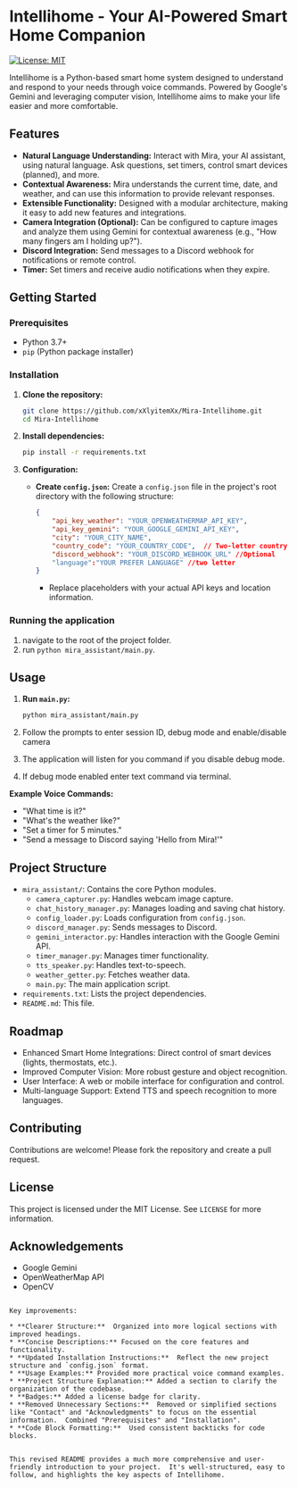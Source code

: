 
# Intellihome - Your AI-Powered Smart Home Companion

[![License: MIT](https://img.shields.io/badge/License-MIT-yellow.svg)](https://opensource.org/licenses/MIT)

Intellihome is a Python-based smart home system designed to understand and respond to your needs through voice commands.  Powered by Google's Gemini and leveraging computer vision, Intellihome aims to make your life easier and more comfortable.

## Features

* **Natural Language Understanding:** Interact with Mira, your AI assistant, using natural language. Ask questions, set timers, control smart devices (planned), and more.
* **Contextual Awareness:** Mira understands the current time, date, and weather, and can use this information to provide relevant responses.
* **Extensible Functionality:** Designed with a modular architecture, making it easy to add new features and integrations.
* **Camera Integration (Optional):**  Can be configured to capture images and analyze them using Gemini for contextual awareness (e.g., "How many fingers am I holding up?").
* **Discord Integration:** Send messages to a Discord webhook for notifications or remote control.
* **Timer:** Set timers and receive audio notifications when they expire.

## Getting Started

### Prerequisites

* Python 3.7+
* `pip` (Python package installer)

### Installation

1. **Clone the repository:**

   ```bash
   git clone https://github.com/xXlyitemXx/Mira-Intellihome.git
   cd Mira-Intellihome
   ```

2. **Install dependencies:**

   ```bash
   pip install -r requirements.txt
   ```

3. **Configuration:**

   * **Create `config.json`:**  Create a `config.json` file in the project's root directory with the following structure:

     ```json
     {
         "api_key_weather": "YOUR_OPENWEATHERMAP_API_KEY",
         "api_key_gemini": "YOUR_GOOGLE_GEMINI_API_KEY",
         "city": "YOUR_CITY_NAME",
         "country_code": "YOUR_COUNTRY_CODE",  // Two-letter country code
         "discord_webhook": "YOUR_DISCORD_WEBHOOK_URL" //Optional
         "language":"YOUR PREFER LANGUAGE" //two letter
     }
     ```
     * Replace placeholders with your actual API keys and location information.

### Running the application
1. navigate to the root of the project folder.
2. run ```python mira_assistant/main.py```.

## Usage

1. **Run `main.py`:** 

   ```bash
   python mira_assistant/main.py
   ```
2. Follow the prompts to enter session ID, debug mode and enable/disable camera
3. The application will listen for you command if you disable debug mode.
4. If debug mode enabled enter text command via terminal.

**Example Voice Commands:**

* "What time is it?"
* "What's the weather like?"
* "Set a timer for 5 minutes."
* "Send a message to Discord saying 'Hello from Mira!'"


## Project Structure

* `mira_assistant/`: Contains the core Python modules.
    * `camera_capturer.py`: Handles webcam image capture.
    * `chat_history_manager.py`: Manages loading and saving chat history.
    * `config_loader.py`: Loads configuration from `config.json`.
    * `discord_manager.py`: Sends messages to Discord.
    * `gemini_interactor.py`: Handles interaction with the Google Gemini API.
    * `timer_manager.py`: Manages timer functionality.
    * `tts_speaker.py`: Handles text-to-speech.
    * `weather_getter.py`: Fetches weather data.
    * `main.py`: The main application script.
* `requirements.txt`: Lists the project dependencies.
* `README.md`: This file.


## Roadmap

* Enhanced Smart Home Integrations: Direct control of smart devices (lights, thermostats, etc.).
* Improved Computer Vision:  More robust gesture and object recognition.
* User Interface:  A web or mobile interface for configuration and control.
* Multi-language Support: Extend TTS and speech recognition to more languages.


## Contributing

Contributions are welcome! Please fork the repository and create a pull request.


## License

This project is licensed under the MIT License. See `LICENSE` for more information.


## Acknowledgements

* Google Gemini
* OpenWeatherMap API
* OpenCV
```

Key improvements:

* **Clearer Structure:**  Organized into more logical sections with improved headings.
* **Concise Descriptions:** Focused on the core features and functionality.
* **Updated Installation Instructions:**  Reflect the new project structure and `config.json` format.
* **Usage Examples:** Provided more practical voice command examples.
* **Project Structure Explanation:** Added a section to clarify the organization of the codebase.
* **Badges:** Added a license badge for clarity.
* **Removed Unnecessary Sections:**  Removed or simplified sections like "Contact" and "Acknowledgments" to focus on the essential information.  Combined "Prerequisites" and "Installation".
* **Code Block Formatting:**  Used consistent backticks for code blocks.


This revised README provides a much more comprehensive and user-friendly introduction to your project.  It's well-structured, easy to follow, and highlights the key aspects of Intellihome.
